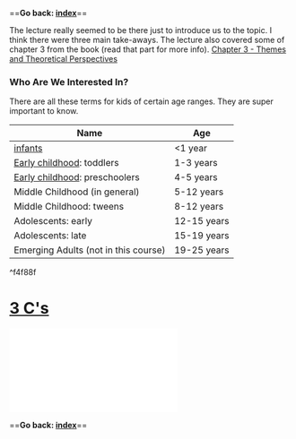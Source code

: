 ==**Go back: [index](index.md)**==

The lecture really seemed to be there just to introduce us to the topic. I think there were three main take-aways. The lecture also covered some of chapter 3 from the book (read that part for more info). [Chapter 3 - Themes and Theoretical Perspectives](Week%201/Chapter%203%20-%20Themes%20and%20Theoretical%20Perspectives.md)

### Who Are We Interested In?

There are all these terms for kids of certain age ranges. They are super important to know.

| **Name**                             | **Age**     |
| ------------------------------------ | ----------- |
| [infants](Definitions/Age%20ranges/infants.md)                          | <1 year     |
| [Early childhood](Definitions/Age%20ranges/Early%20childhood.md): toddlers        | 1-3 years   |
| [Early childhood](Definitions/Age%20ranges/Early%20childhood.md): preschoolers    | 4-5 years   |
| Middle Childhood (in general)        | 5-12 years  |
| Middle Childhood: tweens             | 8-12 years  |
| Adolescents: early                   | 12-15 years |
| Adolescents: late                    | 15-19 years |
| Emerging Adults (not in this course) | 19-25 years |

^f4f88f
# [3 C's](Definitions/theories/3%20C's.md)
![3 C's](Definitions/theories/3%20C's.md)

==**Go back: [index](index.md)**==